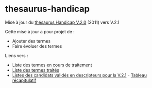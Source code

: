 # thesaurus-handicap
Mise à jour du [thésaurus Handicap V.2.0](https://reseaudoc.wordpress.com/thesaurus-handicap/) (2011) vers V.2.1

Cette mise à jour a pour projet de :
- Ajouter des termes
- Faire évoluer des termes

Liens vers :
- [Liste des termes en cours de traitement](https://github.com/reseau-doc/thesaurus-handicap/issues)
- [Liste des termes traités](https://github.com/reseau-doc/thesaurus-handicap/issues?q=is%3Aissue+is%3Aclosed)
- [Listes des candidats validés en descripteurs pour la V.2.1](https://github.com/reseau-doc/thesaurus-handicap/issues?utf8=%E2%9C%93&q=milestone%3A%222.%20Valid%C3%A9%20%3A%20Descripteur%20V.2.1%22%20) - [Tableau récapitulatif](https://docs.google.com/spreadsheets/d/1joM_bOaxnXG_eP-zjpXXUABvse4-eezWe2KfPl0TGDE/edit#gid=0)
